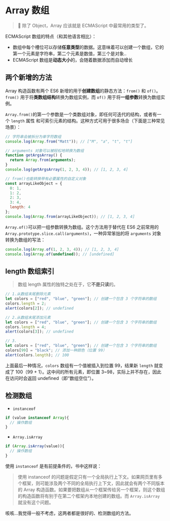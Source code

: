 # Array 数组

> 💌 除了 Object，Array 应该就是 ECMAScript 中最常用的类型了。

ECMAScript 数组的特点（和其他语言相比）：

- 数组中每个槽位可以存储**任意类型**的数据。这意味着可以创建一个数组，它的第一个元素是字符串，第二个元素是数值，第三个是对象..
- ECMAScript 数组是**动态大小**的，会随着数据添加而自动增长

## 两个新增的方法

Array 构造函数有两个 ES6 新增的用于**创建数组**的静态方法：`from()` 和 `of()`。<br>
`from()` 用于将**类数组结构**转换为数组实例，而 `of()` 用于将**一组参数**转换为数组实例。

`Array.from()`的第一个参数是一个类数组对象，即任何可迭代的结构，或者有一个 `length` 属性
和可索引元素的结构。这种方式可用于很多场合（下面是三种常见场景）：

```js
// 字符串会被拆分为单字符数组
console.log(Array.from("Matt")); // ["M", "a", "t", "t"]

// arguments 对象可以被轻松地转换为数组
function getArgsArray() {
  return Array.from(arguments);
}
console.log(getArgsArray(1, 2, 3, 4)); // [1, 2, 3, 4]

// from()也能转换带有必要属性的自定义对象
const arrayLikeObject = {
  0: 1,
  1: 2,
  2: 3,
  3: 4,
  length: 4
};
console.log(Array.from(arrayLikeObject)); // [1, 2, 3, 4]
```

`Array.of()`可以把一组参数转换为数组。这个方法用于替代在 ES6 之前常用的 `Array.prototype.slice.call(arguments)`，一种异常笨拙的将 `arguments` 对象转换为数组的写法：

```js
console.log(Array.of(1, 2, 3, 4)); // [1, 2, 3, 4]
console.log(Array.of(undefined)); // [undefined]
```

## length 数组索引

> 数组 length 属性的独特之处在于，它**不是只读**的。

```js
// 1.从数组末尾删除元素
let colors = ["red", "blue", "green"]; // 创建一个包含 3 个字符串的数组
colors.length = 2;
alert(colors[2]); // undefined

// 2.从数组末尾添加元素
let colors = ["red", "blue", "green"]; // 创建一个包含 3 个字符串的数组
colors.length = 4;
alert(colors[3]); // undefined

// 3.
let colors = ["red", "blue", "green"]; // 创建一个包含 3 个字符串的数组
colors[99] = "black"; // 添加一种颜色（位置 99）
alert(colors.length); // 100
```

上面最后一种情况，`colors` 数组有一个值被插入到位置 99，结果新 `length` 就变成了 100（99 + 1）。这中间的所有元素，即位置 3~98，实际上并不存在，因此在访问时会返回 undefined（即“数组空位”）。

## 检测数组

- `instanceof`

```js
if (value instanceof Array){
  // 操作数组
}
```

- `Array.isArray`

```js
if (Array.isArray(value)){
  // 操作数组
}
```

使用 `instanceof` 是有前提条件的，书中这样说：

> 使用 instanceof 的问题是假定只有一个全局执行上下文。如果网页里有多个框架，则可能涉及两个不同的全局执行上下文，因此就会有两个不同版本的 Array 构造函数。如果要把数组从一个框架传给另一个框架，则这个数组的构造函数将有别于在第二个框架内本地创建的数组。而 `Array.isArray` 就没有这个问题。

咳咳...我觉得一般不考虑，这两者都是很好的、检测数组的方法。
